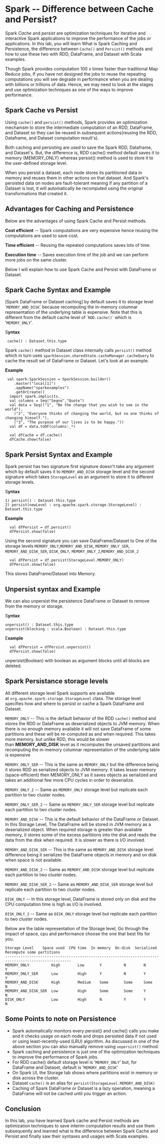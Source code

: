 

Spark -- Difference between Cache and Persist?
==============================================

Spark *Cache* and *persist* are optimization techniques for iterative
and interactive Spark applications to improve the performance of the
jobs or applications. In this lab, you will learn What is Spark
Caching and Persistence, the difference between `Cache()` and
`Persist()` methods and how to use these two with RDD, DataFrame, and
Dataset with Scala examples.



Though Spark provides computation 100 x times faster than traditional
Map Reduce jobs, If you have not designed the jobs to reuse the
repeating computations you will see degrade in performance when you are
dealing with billions or trillions of data. Hence, we may need to look
at the stages and use optimization techniques as one of the ways to
improve performance.

Spark Cache vs Persist
----------------------------------------------------------------------------------------

Using `cache()` and `persist()` methods, Spark provides an optimization
mechanism to store the intermediate computation of an RDD, DataFrame,
and Dataset so they can be reused in subsequent actions(reusing the RDD,
Dataframe, and Dataset computation result's).



Both caching and persisting are used to save the Spark RDD, Dataframe,
and Dataset's. But, the difference is, RDD cache() method default saves
it to memory (MEMORY\_ONLY) whereas persist() method is used to store it
to the user-defined storage level.

When you persist a dataset, each node stores its partitioned data in
memory and reuses them in other actions on that dataset. And Spark's
persisted data on nodes are fault-tolerant meaning if any partition of a
Dataset is lost, it will automatically be recomputed using the original
transformations that created it.

Advantages for Caching and Persistence
------------------------------------------------------------------------------------------------------------------------

Below are the advantages of using Spark Cache and Persist methods.



**Cost efficient** -- Spark computations are very expensive hence
reusing the computations are used to save cost.

**Time efficient** -- Reusing the repeated computations saves lots of
time.

**Execution time** -- Saves execution time of the job and we can perform
more jobs on the same cluster.






Below I will explain how to use Spark Cache and Persist with DataFrame
or Dataset.

Spark Cache Syntax and Example
--------------------------------------------------------------------------------------------------------

[Spark DataFrame or Dataset
caching]
by default saves it to storage level \``MEMORY_AND_DISK`\` because
recomputing the in-memory columnar representation of the underlying
table is expensive. Note that this is different from the default cache
level of \``RDD.cache()`\` which is '`MEMORY_ONLY`'.

S**yntax**

```
 cache() : Dataset.this.type
```



Spark `cache()` method in Dataset class internally calls `persist()`
method which in turn uses
`sparkSession.sharedState.cacheManager.cacheQuery` to cache the result
set of DataFrame or Dataset. Let's look at an example.

**Example**

```
 val spark:SparkSession = SparkSession.builder()
    .master("local[1]")
    .appName("sparkexamples")
    .getOrCreate()
  import spark.implicits._
  val columns = Seq("Seqno","Quote")
  val data = Seq(("1", "Be the change that you wish to see in the world"),
    ("2", "Everyone thinks of changing the world, but no one thinks of changing himself."),
    ("3", "The purpose of our lives is to be happy."))
  val df = data.toDF(columns:_*)

  val dfCache = df.cache()
  dfCache.show(false)
```



Spark Persist Syntax and Example
------------------------------------------------------------------------------------------------------------

Spark persist has two signature first signature doesn't take any
argument which by default saves it to `MEMORY_AND_DISK` storage level
and the second signature which takes `StorageLevel` as an argument to
store it to different storage levels.

S**yntax**

```
1) persist() : Dataset.this.type
2) persist(newLevel : org.apache.spark.storage.StorageLevel) : Dataset.this.type
```



**Example**

```
  val dfPersist = df.persist()
  dfPersist.show(false)
```



Using the second signature you can save DataFrame/Dataset to One of the
storage levels `MEMORY_ONLY`,`MEMORY_AND_DISK`, `MEMORY_ONLY_SER`,
`MEMORY_AND_DISK_SER`, `DISK_ONLY`, `MEMORY_ONLY_2`,`MEMORY_AND_DISK_2`

```
  val dfPersist = df.persist(StorageLevel.MEMORY_ONLY)
  dfPersist.show(false)
```



This stores DataFrame/Dataset into Memory.

Unpersist syntax and Example
----------------------------------------------------------------------------------------------------

We can also unpersist the persistence DataFrame or Dataset to remove
from the memory or storage.

S**yntax**

```
unpersist() : Dataset.this.type
unpersist(blocking : scala.Boolean) : Dataset.this.type
```



E**xample**

```
  val dfPersist = dfPersist.unpersist()
  dfPersist.show(false)
```



unpersist(Boolean) with boolean as argument blocks until all blocks are
deleted.

Spark Persistance storage levels
------------------------------------------------------------------------------------------------------------

All different storage level Spark supports are available
at `org.apache.spark.storage.StorageLevel` class. The storage level
specifies how and where to persist or cache a Spark DataFrame and
Dataset.

`MEMORY_ONLY` -- This is the default behavior of the
RDD `cache()` method and stores the RDD or DataFrame as deserialized
objects to JVM memory. When there is no enough memory available it will
not save DataFrame of some partitions and these will be re-computed as
and when required. This takes more memory. but unlike RDD, this would be
slower than **MEMORY\_AND\_DISK** level as it recomputes the unsaved
partitions and recomputing the in-memory columnar representation of the
underlying table is expensive

`MEMORY_ONLY_SER` -- This is the same as `MEMORY_ONLY` but the
difference being it stores RDD as serialized objects to JVM memory. It
takes lesser memory (space-efficient) then MEMORY\_ONLY as it saves
objects as serialized and takes an additional few more CPU cycles in
order to deserialize.

`MEMORY_ONLY_2` -- Same as `MEMORY_ONLY` storage level but replicate
each partition to two cluster nodes.

`MEMORY_ONLY_SER_2` -- Same as `MEMORY_ONLY_SER` storage level but
replicate each partition to two cluster nodes.

`MEMORY_AND_DISK` -- This is the default behavior of the DataFrame or
Dataset. In this Storage Level, The DataFrame will be stored in JVM
memory as a deserialized object. When required storage is greater than
available memory, it stores some of the excess partitions into the disk
and reads the data from the disk when required. It is slower as there is
I/O involved.

`MEMORY_AND_DISK_SER` -- This is the same as `MEMORY_AND_DISK` storage
level difference being it serializes the DataFrame objects in memory and
on disk when space is not available.

`MEMORY_AND_DISK_2` -- Same as `MEMORY_AND_DISK` storage level but
replicate each partition to two cluster nodes.

`MEMORY_AND_DISK_SER_2` -- Same as `MEMORY_AND_DISK_SER` storage level
but replicate each partition to two cluster nodes.

`DISK_ONLY` -- In this storage level, DataFrame is stored only on disk
and the CPU computation time is high as I/O is involved.

`DISK_ONLY_2` -- Same as `DISK_ONLY` storage level but replicate each
partition to two cluster nodes.

Below are the table representation of the Storage level, Go through the
impact of space, cpu and performance choose the one that best fits for
you.

```
Storage Level    Space used  CPU time  In memory  On-disk  Serialized   Recompute some partitions
----------------------------------------------------------------------------------------------------
MEMORY_ONLY          High        Low       Y          N        N         Y    
MEMORY_ONLY_SER      Low         High      Y          N        Y         Y
MEMORY_AND_DISK      High        Medium    Some       Some     Some      N
MEMORY_AND_DISK_SER  Low         High      Some       Some     Y         N
DISK_ONLY            Low         High      N          Y        Y         N
```



Some Points to note on Persistence
----------------------------------------------------------------------------------------------------------------

-   Spark automatically monitors every persist() and cache() calls you
    make and it checks usage on each node and drops persisted data if
    not used or using least-recently-used (LRU) algorithm. As discussed
    in one of the above section you can also manually remove using
    `unpersist()` method.
-   Spark caching and persistence is just one of the optimization
    techniques to improve the performance of Spark jobs.
-   For RDD cache() default storage level is '`MEMORY_ONLY`' but, for
    DataFrame and Dataset, default is '`MEMORY_AND_DISK`'
-   On Spark UI, the Storage tab shows where partitions exist in memory
    or disk across the cluster.
-   Dataset `cache()` is an alias for
    `persist(StorageLevel.MEMORY_AND_DISK)`
-   Caching of Spark DataFrame or Dataset is a lazy operation, meaning a
    DataFrame will not be cached until you trigger an action. 

Conclusion
----------

In this lab, you have learned Spark cache and Persist methods are
optimization techniques to save interim computation results and use them
subsequently and learned what is the difference between Spark Cache and
Persist and finally saw their syntaxes and usages with Scala examples.

